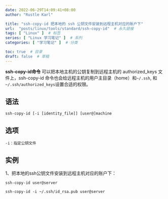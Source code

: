 ```yaml
---
date: 2022-06-29T14:09:41+08:00
author: "Rustle Karl"

title: "ssh-copy-id 把本地的 ssh 公钥文件安装到远程主机对应的账户下"
url:  "posts/linux/tools/standard/ssh-copy-id"  # 永久链接
tags: [ "Linux" ]  # 标签
series: [ "Linux 学习笔记" ]  # 系列
categories: [ "学习笔记" ]  # 分类

toc: true  # 目录
draft: false  # 草稿
---
```


**ssh-copy-id命令** 可以把本地主机的公钥复制到远程主机的 authorized_keys 文件上，ssh-copy-id 命令也会给远程主机的用户主目录（home）和`~/.ssh`, 和`~/.ssh/authorized_keys`设置合适的权限。

## 语法

```shell
ssh-copy-id [-i [identity_file]] [user@]machine
```

## 选项

```shell
-i：指定公钥文件
```

## 实例

1、把本地的ssh公钥文件安装到远程主机对应的账户下：

```shell
ssh-copy-id user@server
```

```shell
ssh-copy-id -i ~/.ssh/id_rsa.pub user@server
```
